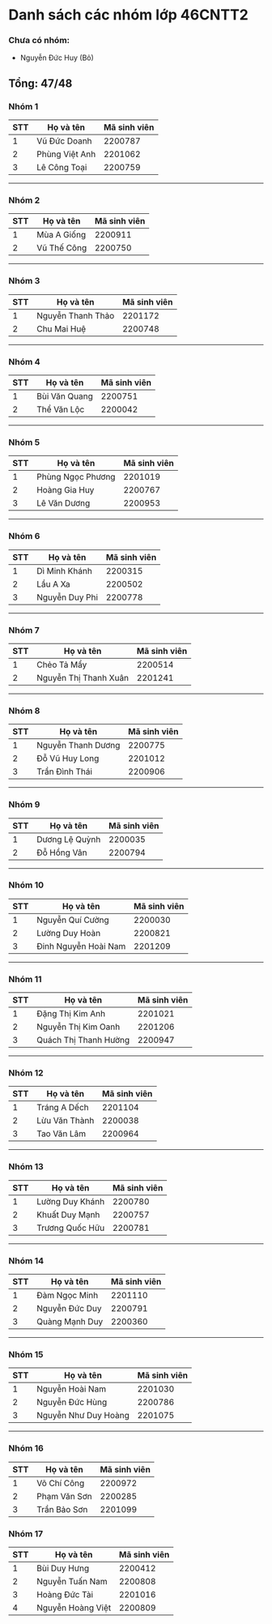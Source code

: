 # Danh sách các nhóm lớp 46CNTT2

### Chưa có nhóm:

- Nguyễn Đức Huy (Bỏ)

## Tổng: 47/48

### Nhóm 1

| STT | Họ và tên      | Mã sinh viên |
| --- | -------------- | ------------ |
| 1   | Vũ Đức Doanh   | 2200787      |
| 2   | Phùng Việt Anh | 2201062      |
| 3   | Lê Công Toại   | 2200759      |

---

### Nhóm 2

| STT | Họ và tên   | Mã sinh viên |
| --- | ----------- | ------------ |
| 1   | Mùa A Giống | 2200911      |
| 2   | Vũ Thế Công | 2200750      |

---

### Nhóm 3

| STT | Họ và tên         | Mã sinh viên |
| --- | ----------------- | ------------ |
| 1   | Nguyễn Thanh Thảo | 2201172      |
| 2   | Chu Mai Huệ       | 2200748      |

---

### Nhóm 4

| STT | Họ và tên     | Mã sinh viên |
| --- | ------------- | ------------ |
| 1   | Bùi Văn Quang | 2200751      |
| 2   | Thể Văn Lộc   | 2200042      |

---

### Nhóm 5

| STT | Họ và tên         | Mã sinh viên |
| --- | ----------------- | ------------ |
| 1   | Phùng Ngọc Phương | 2201019      |
| 2   | Hoàng Gia Huy     | 2200767      |
| 3   | Lê Văn Dương      | 2200953      |

---

### Nhóm 6

| STT | Họ và tên      | Mã sinh viên |
| --- | -------------- | ------------ |
| 1   | Dì Minh Khánh  | 2200315      |
| 2   | Lầu A Xa       | 2200502      |
| 3   | Nguyễn Duy Phi | 2200778      |

---

### Nhóm 7

| STT | Họ và tên             | Mã sinh viên |
| --- | --------------------- | ------------ |
| 1   | Chẻo Tả Mẩy           | 2200514      |
| 2   | Nguyễn Thị Thanh Xuân | 2201241      |

---

### Nhóm 8

| STT | Họ và tên          | Mã sinh viên |
| --- | ------------------ | ------------ |
| 1   | Nguyễn Thanh Dương | 2200775      |
| 2   | Đỗ Vũ Huy Long     | 2201012      |
| 3   | Trần Đình Thái     | 2200906      |

---

### Nhóm 9

| STT | Họ và tên      | Mã sinh viên |
| --- | -------------- | ------------ |
| 1   | Dương Lệ Quỳnh | 2200035      |
| 2   | Đỗ Hồng Vân    | 2200794      |

---

### Nhóm 10

| STT | Họ và tên            | Mã sinh viên |
| --- | -------------------- | ------------ |
| 1   | Nguyễn Quí Cường     | 2200030      |
| 2   | Lường Duy Hoàn       | 2200821      |
| 3   | Đinh Nguyễn Hoài Nam | 2201209      |

---

### Nhóm 11

| STT | Họ và tên             | Mã sinh viên |
| --- | --------------------- | ------------ |
| 1   | Đặng Thị Kim Anh      | 2201021      |
| 2   | Nguyễn Thị Kim Oanh   | 2201206      |
| 3   | Quách Thị Thanh Hường | 2200947      |

---

### Nhóm 12

| STT | Họ và tên     | Mã sinh viên |
| --- | ------------- | ------------ |
| 1   | Tráng A Dếch  | 2201104      |
| 2   | Lừu Văn Thành | 2200038      |
| 3   | Tao Văn Lâm   | 2200964      |

---

### Nhóm 13

| STT | Họ và tên       | Mã sinh viên |
| --- | --------------- | ------------ |
| 1   | Lường Duy Khánh | 2200780      |
| 2   | Khuất Duy Mạnh  | 2200757      |
| 3   | Trương Quốc Hữu | 2200781      |

---

### Nhóm 14

| STT | Họ và tên      | Mã sinh viên |
| --- | -------------- | ------------ |
| 1   | Đàm Ngọc Minh  | 2201110      |
| 2   | Nguyễn Đức Duy | 2200791      |
| 3   | Quàng Mạnh Duy | 2200360      |

---

### Nhóm 15

| STT | Họ và tên            | Mã sinh viên |
| --- | -------------------- | ------------ |
| 1   | Nguyễn Hoài Nam      | 2201030      |
| 2   | Nguyễn Đức Hùng      | 2200786      |
| 3   | Nguyễn Như Duy Hoàng | 2201075      |

---

### Nhóm 16

| STT | Họ và tên    | Mã sinh viên |
| --- | ------------ | ------------ |
| 1   | Võ Chí Công  | 2200972      |
| 2   | Phạm Văn Sơn | 2200285      |
| 3   | Trần Bảo Sơn | 2201099      |

### Nhóm 17

| STT | Họ và tên         | Mã sinh viên |
| --- | ----------------- | ------------ |
| 1   | Bùi Duy Hưng      | 2200412      |
| 2   | Nguyễn Tuấn Nam   | 2200808      |
| 3   | Hoàng Đức Tài     | 2201016      |
| 4   | Nguyễn Hoàng Việt | 2200809      |
